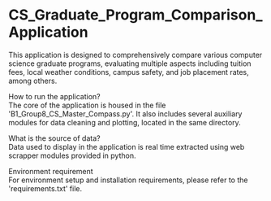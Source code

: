 # CS_Graduate_Program_Comparison_Application
This application is designed to comprehensively compare various computer science graduate programs, evaluating multiple aspects including tuition fees, local weather conditions, campus safety, and job placement rates, among others.

How to run the application?  
The core of the application is housed in the file 'B1_Group8_CS_Master_Compass.py'. It also includes several auxiliary modules for data cleaning and plotting, located in the same directory.

What is the source of data?  
Data used to display in the application is real time extracted using web scrapper modules provided in python.

Environment requirement  
For environment setup and installation requirements, please refer to the 'requirements.txt' file.
